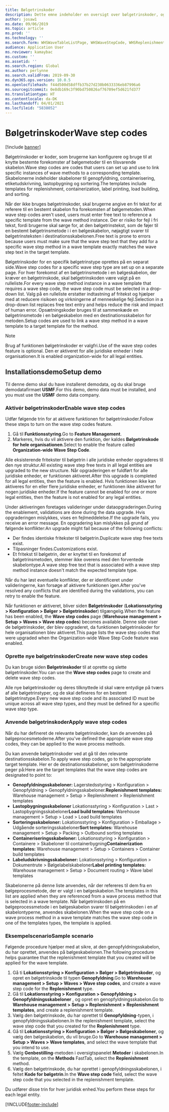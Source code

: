 ```yaml
---
title: Bølgetrinskoder
description: Dette emne indeholder en oversigt over bølgetrinskoder, og hvordan de bruges.
author: josaw1
ms.date: 09/06/2019
ms.topic: article
ms.prod: ''
ms.technology: ''
ms.search.form: WHSWaveTableListPage, WHSWaveStepCode, WHSReplenishmentTemplates, WHSWaveTemplateTable
audience: Application User
ms.reviewer: kamaybac
ms.custom: ''
ms.assetid: ''
ms.search.region: Global
ms.author: perlynne
ms.search.validFrom: 2019-09-30
ms.dyn365.ops.version: 10.0.5
ms.openlocfilehash: f44d500d58dffb37b27d230b0633336eb87996a6
ms.sourcegitcommit: 0e8db169c3f90bd750826af76709ef5d621fd377
ms.translationtype: HT
ms.contentlocale: da-DK
ms.lasthandoff: 04/01/2021
ms.locfileid: "5838052"
---
```

# <a name="wave-step-codes"></a><span data-ttu-id="aad9f-103">Bølgetrinskoder</span><span class="sxs-lookup"><span data-stu-id="aad9f-103">Wave step codes</span></span>

[!include [banner](../includes/banner.md)]

<span data-ttu-id="aad9f-104">Bølgetrinskoder er koder, som brugerne kan konfigurere og bruge til at knytte bestemte forekomster af bølgemetoder til en tilsvarende skabelon.</span><span class="sxs-lookup"><span data-stu-id="aad9f-104">Wave step codes are codes that users can set up and use to link specific instances of wave methods to a corresponding template.</span></span> <span data-ttu-id="aad9f-105">Skabelonerne indeholder skabeloner til genopfyldning, containerisering, etiketudskrivning, lastopbygning og sortering.</span><span class="sxs-lookup"><span data-stu-id="aad9f-105">The templates include templates for replenishment, containerization, label printing, load building, and sorting.</span></span>

<span data-ttu-id="aad9f-106">Når der ikke bruges bølgetrinskoder, skal brugerne angive en fri tekst for at referere til en bestemt skabelon fra forekomsten af bølgemetoden.</span><span class="sxs-lookup"><span data-stu-id="aad9f-106">When wave step codes aren't used, users must enter free text to reference a specific template from the wave method instance.</span></span> <span data-ttu-id="aad9f-107">Der er risiko for fejl i fri tekst, fordi brugerne skal sørge for, at den bølgetrinstekst, som de føjer til en bestemt bølgetrinsmetode i i en bølgeskabelon, nøjagtigt svarer til bølgetrinsteksten i destinationsskabelonen.</span><span class="sxs-lookup"><span data-stu-id="aad9f-107">Free text is prone to errors because users must make sure that the wave step text that they add for a specific wave step method in a wave template exactly matches the wave step text in the target template.</span></span>

<span data-ttu-id="aad9f-108">Bølgetrinskoder for en specifik bølgetrinstype oprettes på en separat side.</span><span class="sxs-lookup"><span data-stu-id="aad9f-108">Wave step codes for a specific wave step type are set up on a separate page.</span></span> <span data-ttu-id="aad9f-109">For hver forekomst af en bølgetrinsmetode i en bølgeskabelon, der kræver en bølgetrinskode, skal bølgetrinskoden være valgt på en rulleliste.</span><span class="sxs-lookup"><span data-stu-id="aad9f-109">For every wave step method instance in a wave template that requires a wave step code, the wave step code must be selected in a drop-down list.</span></span> <span data-ttu-id="aad9f-110">Valg på en rulleliste erstatter indtastning af fritekst og hjælper med at reducere risikoen og virkningerne af menneskelige fejl.</span><span class="sxs-lookup"><span data-stu-id="aad9f-110">Selection in a drop-down list replaces free text entry and helps reduce the risk and impact of human error.</span></span> <span data-ttu-id="aad9f-111">Opsætningskoder bruges til at sammenkæde en bølgetrinsmetode i en bølgeskabelon med en destinationsskabelon for metoden.</span><span class="sxs-lookup"><span data-stu-id="aad9f-111">Setup codes are used to link a wave step method in a wave template to a target template for the method.</span></span>

> [!NOTE]
> <span data-ttu-id="aad9f-112">Brug af funktionen bølgetrinskoder er valgfri.</span><span class="sxs-lookup"><span data-stu-id="aad9f-112">Use of the wave step codes feature is optional.</span></span> <span data-ttu-id="aad9f-113">Den er aktiveret for alle juridiske enheder i hele organisationen.</span><span class="sxs-lookup"><span data-stu-id="aad9f-113">It is enabled organization-wide for all legal entities.</span></span>

## <a name="setup-demo"></a><span data-ttu-id="aad9f-114">Installationsdemo</span><span class="sxs-lookup"><span data-stu-id="aad9f-114">Setup demo</span></span> 

<span data-ttu-id="aad9f-115">Til denne demo skal du have installeret demodata, og du skal bruge demodatafirmaet **USMF**.</span><span class="sxs-lookup"><span data-stu-id="aad9f-115">For this demo, demo data must be installed, and you must use the **USMF** demo data company.</span></span>

### <a name="enable-wave-step-codes"></a><span data-ttu-id="aad9f-116">Aktivér bølgetrinskoder</span><span class="sxs-lookup"><span data-stu-id="aad9f-116">Enable wave step codes</span></span>

<span data-ttu-id="aad9f-117">Udfør følgende trin for at aktivere funktionen for bølgetrinskoder.</span><span class="sxs-lookup"><span data-stu-id="aad9f-117">Follow these steps to turn on the wave step codes feature.</span></span>

1. <span data-ttu-id="aad9f-118">Gå til **Funktionsstyring**.</span><span class="sxs-lookup"><span data-stu-id="aad9f-118">Go to **Feature Management**.</span></span>
2. <span data-ttu-id="aad9f-119">Markeres, hvis du vil aktivere den funktion, der kaldes **Bølgetrinskode for hele organisationen**.</span><span class="sxs-lookup"><span data-stu-id="aad9f-119">Select to enable the feature called **Organization-wide Wave Step Code**.</span></span>

<span data-ttu-id="aad9f-120">Alle eksisterende fritekster til bølgetrin i alle juridiske enheder opgraderes til den nye struktur.</span><span class="sxs-lookup"><span data-stu-id="aad9f-120">All existing wave step free texts in all legal entities are upgraded to the new structure.</span></span> <span data-ttu-id="aad9f-121">Når opgraderingen er fuldført for alle juridiske enheder, er funktionen aktiveret.</span><span class="sxs-lookup"><span data-stu-id="aad9f-121">After this upgrade is completed for all legal entities, then the feature is enabled.</span></span> <span data-ttu-id="aad9f-122">Hvis funktionen ikke kan aktiveres for en eller flere juridiske enheder, er funktionen ikke aktiveret for nogen juridiske enheder.</span><span class="sxs-lookup"><span data-stu-id="aad9f-122">If the feature cannot be enabled for one or more legal entities, then the feature is not enabled for any legal entities.</span></span>

<span data-ttu-id="aad9f-123">Under aktiveringen foretages valideringer under dataopgraderingen.</span><span class="sxs-lookup"><span data-stu-id="aad9f-123">During the enablement, validations are done during the data upgrade.</span></span> <span data-ttu-id="aad9f-124">Hvis opgraderingen mislykkes, vises en fejlmeddelelse.</span><span class="sxs-lookup"><span data-stu-id="aad9f-124">If the upgrade fails, you receive an error message.</span></span> <span data-ttu-id="aad9f-125">En opgradering kan mislykkes på grund af følgende konflikter:</span><span class="sxs-lookup"><span data-stu-id="aad9f-125">An upgrade might fail because of the following conflicts:</span></span>

- <span data-ttu-id="aad9f-126">Der findes identiske fritekster til bølgetrin.</span><span class="sxs-lookup"><span data-stu-id="aad9f-126">Duplicate wave step free texts exist.</span></span>
- <span data-ttu-id="aad9f-127">Tilpasninger findes.</span><span class="sxs-lookup"><span data-stu-id="aad9f-127">Customizations exist.</span></span>
- <span data-ttu-id="aad9f-128">Et fritekst til bølgetrin, der er knyttet til en forekomst af bølgetrinsmetoden, stemmer ikke overens med den forventede skabelontype.</span><span class="sxs-lookup"><span data-stu-id="aad9f-128">A wave step free text that is associated with a wave step method instance doesn't match the expected template type.</span></span>

<span data-ttu-id="aad9f-129">Når du har løst eventuelle konflikter, der er identificeret under valideringerne, kan forsøge af aktivere funktionen igen.</span><span class="sxs-lookup"><span data-stu-id="aad9f-129">After you've resolved any conflicts that are identified during the validations, you can retry to enable the feature.</span></span>

<span data-ttu-id="aad9f-130">Når funktionen er aktiveret, bliver siden **Bølgetrinskoder** (**Lokationsstyring \> Konfiguration \> Bølger \> Bølgetrinskoder**) tilgængelig.</span><span class="sxs-lookup"><span data-stu-id="aad9f-130">When the feature has been enabled, the **Wave step codes** page (**Warehouse management \> Setup \> Waves \> Wave step codes**) becomes available.</span></span> <span data-ttu-id="aad9f-131">Denne side viser de bølgetrinskoder, der blev opgraderet, da funktionen bølgetrinskoder for hele organisationen blev aktiveret.</span><span class="sxs-lookup"><span data-stu-id="aad9f-131">This page lists the wave step codes that were upgraded when the Organization-wide Wave Step Code feature was enabled.</span></span>

### <a name="create-new-wave-step-codes"></a><span data-ttu-id="aad9f-132">Oprette nye bølgetrinskoder</span><span class="sxs-lookup"><span data-stu-id="aad9f-132">Create new wave step codes</span></span>

<span data-ttu-id="aad9f-133">Du kan bruge siden **Bølgetrinskoder** til at oprette og slette bølgetrinskoder.</span><span class="sxs-lookup"><span data-stu-id="aad9f-133">You can use the **Wave step codes** page to create and delete wave step codes.</span></span>

<span data-ttu-id="aad9f-134">Alle nye bølgetrinskoder og deres tilknyttede id skal være entydige på tværs af alle bølgetrinstyper, og de skal defineres for en bestemt bølgetrinstype.</span><span class="sxs-lookup"><span data-stu-id="aad9f-134">Every new wave step code and its associated ID must be unique across all wave step types, and they must be defined for a specific wave step type.</span></span>

### <a name="apply-wave-step-codes"></a><span data-ttu-id="aad9f-135">Anvende bølgetrinskoder</span><span class="sxs-lookup"><span data-stu-id="aad9f-135">Apply wave step codes</span></span>

<span data-ttu-id="aad9f-136">Når du har defineret de relevante bølgetrinskoder, kan de anvendes på bølgeprocesmetoderne.</span><span class="sxs-lookup"><span data-stu-id="aad9f-136">After you've defined the appropriate wave step codes, they can be applied to the wave process methods.</span></span>

<span data-ttu-id="aad9f-137">Du kan anvende bølgetrinskoder ved at gå til den relevante destinationsskabelon.</span><span class="sxs-lookup"><span data-stu-id="aad9f-137">To apply wave step codes, go to the appropriate target template.</span></span> <span data-ttu-id="aad9f-138">Her er de destinationsskabeloner, som bølgetrinskoderne peger på:</span><span class="sxs-lookup"><span data-stu-id="aad9f-138">Here are the target templates that the wave step codes are designated to point to:</span></span>

- <span data-ttu-id="aad9f-139">**Genopfyldningsskabeloner:** Lagerstedsstyring \> Konfiguration \> Genopfyldning \> Genopfyldningsskabeloner.</span><span class="sxs-lookup"><span data-stu-id="aad9f-139">**Replenishment templates:** Warehouse management \> Setup \> Replenishment \> Replenishment templates</span></span>
- <span data-ttu-id="aad9f-140">**Lastopbygningsskabeloner** Lokationsstyring \> Konfiguration \> Last \> Lastopbygningsskabeloner</span><span class="sxs-lookup"><span data-stu-id="aad9f-140">**Load build templates:** Warehouse management \> Setup \> Load \> Load build templates</span></span>
- <span data-ttu-id="aad9f-141">**Sorteringsskabeloner:** Lokationsstyring \> Konfiguration \> Emballage \> Udgående sorteringsskabeloner</span><span class="sxs-lookup"><span data-stu-id="aad9f-141">**Sort templates:** Warehouse management \> Setup \> Packing \> Outbound sorting templates</span></span>
- <span data-ttu-id="aad9f-142">**Containeriseringsskabeloner:** Lokationsstyring \> Konfiguration \> Containere \> Skabeloner til containerbygning</span><span class="sxs-lookup"><span data-stu-id="aad9f-142">**Containerization templates:** Warehouse management \> Setup \> Containers \> Container build templates</span></span>
- <span data-ttu-id="aad9f-143">**Labeludskrivningsskabeloner:** Lokationsstyring \> Konfiguration \> Dokumentrute \> Bølgelabelskabeloner</span><span class="sxs-lookup"><span data-stu-id="aad9f-143">**Label printing templates:** Warehouse management \> Setup \> Document routing \> Wave label templates</span></span>

<span data-ttu-id="aad9f-144">Skabelonerne på denne liste anvendes, når der refereres til dem fra en bølgeprocesmetode, der er valgt i en bølgeskabelon.</span><span class="sxs-lookup"><span data-stu-id="aad9f-144">The templates in this list are applied when they are referenced from a wave process method that is selected in a wave template.</span></span> <span data-ttu-id="aad9f-145">Når bølgetrinskoden på en bølgeprocessmetode i en bølgeskabelon svarer til bølgetrinskoden i en af skabelontyperne, anvendes skabelonen.</span><span class="sxs-lookup"><span data-stu-id="aad9f-145">When the wave step code on a wave process method in a wave template matches the wave step code in one of the templates types, the template is applied.</span></span>

### <a name="sample-scenario"></a><span data-ttu-id="aad9f-146">Eksempelscenario</span><span class="sxs-lookup"><span data-stu-id="aad9f-146">Sample scenario</span></span>

<span data-ttu-id="aad9f-147">Følgende procedure hjælper med at sikre, at den genopfyldningsskabelon, du har oprettet, anvendes på bølgeskabelonen.</span><span class="sxs-lookup"><span data-stu-id="aad9f-147">The following procedure helps guarantee that the replenishment template that you created will be applied for the wave template.</span></span>

1. <span data-ttu-id="aad9f-148">Gå ti **Lokationsstyring \> Konfiguration \> Bølger \> Bølgetrinskoder**, og opret en bølgetrinskode til typen **Genopfyldning**.</span><span class="sxs-lookup"><span data-stu-id="aad9f-148">Go to **Warehouse management \> Setup \> Waves \> Wave step codes**, and create a wave step code for the **Replenishment** type.</span></span>
2. <span data-ttu-id="aad9f-149">Gå til **Lokationsstyring \> Konfiguration \> Genopfyldning \> Genopfyldningsskabeloner** , og opret en genopfyldningsskabelon.</span><span class="sxs-lookup"><span data-stu-id="aad9f-149">Go to **Warehouse management \> Setup \> Replenishment \> Replenishment templates**, and create a replenishment template.</span></span>
3. <span data-ttu-id="aad9f-150">Vælg den bølgetrinskode, du har oprettet til **Genopfyldning**-typen, i genopfyldningsskabelonen.</span><span class="sxs-lookup"><span data-stu-id="aad9f-150">In the replenishment template, select the wave step code that you created for the **Replenishment** type.</span></span>
4. <span data-ttu-id="aad9f-151">Gå til **Lokationsstyring \> Konfiguration \> Bølger \> Bølgeskabeloner**, og vælg den bølgeskabelon, du vil bruge.</span><span class="sxs-lookup"><span data-stu-id="aad9f-151">Go to **Warehouse management \> Setup \> Waves \> Wave templates**, and select the wave template that you intend to use.</span></span>
5. <span data-ttu-id="aad9f-152">Vælg **Genbestilling**-metoden i oversigtspanelet **Metoder** i skabelonen.</span><span class="sxs-lookup"><span data-stu-id="aad9f-152">In the template, on the **Methods** FastTab, select the **Replenishment** method.</span></span>
6. <span data-ttu-id="aad9f-153">Vælg den bølgetrinskode, du har oprettet i genopfyldningsskabelonen, i feltet **Kode for bølgetrin**.</span><span class="sxs-lookup"><span data-stu-id="aad9f-153">In the **Wave step code** field, select the wave step code that you selected in the replenishment template.</span></span>

<span data-ttu-id="aad9f-154">Du udfører disse trin for hver juridisk enhed.</span><span class="sxs-lookup"><span data-stu-id="aad9f-154">You perform these steps for each legal entity.</span></span>


[!INCLUDE[footer-include](../../includes/footer-banner.md)]